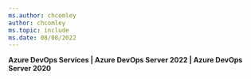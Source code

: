 ```yaml
---
ms.author: chcomley
author: chcomley
ms.topic: include
ms.date: 08/08/2022
---
```



**Azure DevOps Services | Azure DevOps Server 2022 | Azure DevOps Server 2020**  

